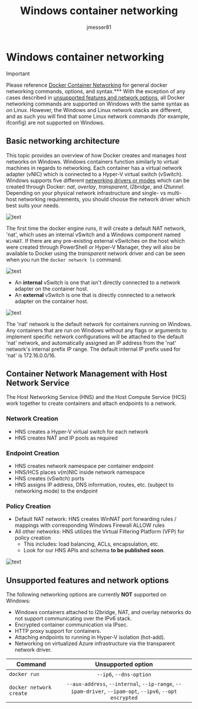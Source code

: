 ﻿---
title: Windows container networking
description: Gentle intro to architecture of Windows container networks.
keywords: docker, containers
author: jmesser81
ms.date: 03/27/2018
ms.topic: article
ms.prod: windows-containers
ms.service: windows-containers
ms.assetid: 538871ba-d02e-47d3-a3bf-25cda4a40965
---
# Windows container networking

>[!IMPORTANT]
>Please reference [Docker Container Networking](https://docs.docker.com/engine/userguide/networking/) for general docker networking commands, options, and syntax.*** With the exception of any cases described in [unsupported features and network options](#unsupported-features-and-network-options), all Docker networking commands are supported on Windows with the same syntax as on Linux. However, the Windows and Linux network stacks are different, and as such you will find that some Linux network commands (for example, ifconfig) are not supported on Windows.

## Basic networking architecture

This topic provides an overview of how Docker creates and manages host networks on Windows. Windows containers function similarly to virtual machines in regards to networking. Each container has a virtual network adapter (vNIC) which is connected to a Hyper-V virtual switch (vSwitch). Windows supports five different [networking drivers or modes](./network-drivers-topologies.md) which can be created through Docker: *nat*, *overlay*, *transparent*, *l2bridge*, and *l2tunnel*. Depending on your physical network infrastructure and single- vs multi-host networking requirements, you should choose the network driver which best suits your needs.

![text](media/windowsnetworkstack-simple.png)

The first time the docker engine runs, it will create a default NAT network, 'nat', which uses an internal vSwitch and a Windows component named `WinNAT`. If there are any pre-existing external vSwitches on the host which were created through PowerShell or Hyper-V Manager, they will also be available to Docker using the *transparent* network driver and can be seen when you run the ``docker network ls`` command.  

![text](media/docker-network-ls.png)

- An **internal** vSwitch is one that isn't directly connected to a network adapter on the container host.
- An **external** vSwitch is one that is directly connected to a network adapter on the container host.

![text](media/get-vmswitch.png)

The 'nat' network is the default network for containers running on Windows. Any containers that are run on Windows without any flags or arguments to implement specific network configurations will be attached to the default 'nat' network, and automatically assigned an IP address from the 'nat' network's internal prefix IP range. The default internal IP prefix used for 'nat' is 172.16.0.0/16. 

## Container Network Management with Host Network Service

The Host Networking Service (HNS) and the Host Compute Service (HCS) work together to create containers and attach endpoints to a network.

### Network Creation

- HNS creates a Hyper-V virtual switch for each network
- HNS creates NAT and IP pools as required

### Endpoint Creation

- HNS creates network namespace per container endpoint
- HNS/HCS places v(m)NIC inside network namespace
- HNS creates (vSwitch) ports
- HNS assigns IP address, DNS information, routes, etc. (subject to networking mode) to the endpoint

### Policy Creation

- Default NAT network: HNS creates WinNAT port forwarding rules / mappings with corresponding Windows Firewall ALLOW rules
- All other networks: HNS utilizes the Virtual Filtering Platform (VFP) for policy creation
    - This includes: load balancing, ACLs, encapsulation, etc.
    - Look for our HNS APIs and schema **to be published soon**.

![text](media/HNS-Management-Stack.png)

## Unsupported features and network options

The following networking options are currently **NOT** supported on Windows:

- Windows containers attached to l2bridge, NAT, and overlay networks do not support communicating over the IPv6 stack.
- Encrypted container communication via IPsec.
- HTTP proxy support for containers.
- Attaching endpoints to running in Hyper-V isolation (hot-add).
- Networking on virtualized Azure infrastructure via the transparent network driver.

| Command        | Unsupported option   |
|---------------|:--------------------:|
| ``docker run``|   ``--ip6``, ``--dns-option`` |
| ``docker network create``| ``--aux-address``, ``--internal``, ``--ip-range``, ``--ipam-driver``, ``--ipam-opt``, ``--ipv6``, ``--opt encrypted`` |